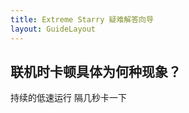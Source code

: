```yaml
---
title: Extreme Starry 疑难解答向导
layout: GuideLayout
---
```


## 联机时卡顿具体为何种现象？

<GuideButton to="/FAQ/Problem/Slow/Online/Device">持续的低速运行</GuideButton>
<GuideButton to="/FAQ/Problem/Slow/Online/Network">隔几秒卡一下</GuideButton>
